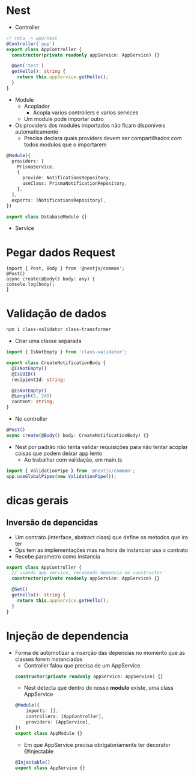 # Nest
- Controller
```ts
// rota -> app/test
@Controller('app')
export class AppController {
  constructor(private readonly appService: AppService) {}

  @Get('test')
  getHello(): string {
    return this.appService.getHello();
  }
}
```
- Module
    - Acoplador
        - Acopla varios controllers e varios services
    - Um module pode importar outro
- Os providers dos modules importados não ficam disponíveis automaticamente
  - Precisa declara quais providers devem ser compartilhados com todos modulos que o importarem
```ts
@Module({
  providers: [
    PrismaService,
    {
      provide: NotificationsRepository,
      useClass: PrismaNotificationRepository,
    },
  ],
  exports: [NotificationsRepository],
})

export class DatabaseModule {}

  ```
- Service

# Pegar dados Request
```tsx
import { Post, Body } from '@nestjs/common';
@Post()
async create(@Body() body: any) {
console.log(body);
}
```

# Validação de dados
```sh
npm i class-validator class-transformer
```
- Criar uma classe separada
```ts
import { IsNotEmpty } from 'class-validator';

export class CreateNotificationBody {
  @IsNotEmpty()
  @IsUUID()
  recipientId: string;

  @IsNotEmpty()
  @Length(5, 240)
  content: string;
}
```

- No controller
```ts
@Post()
async create(@Body() body: CreateNotificationBody) {}
```

- Nest por padrão não tenta validar requisições para não tentar acoplar coisas que podem deixar app lento
  - Ao trabalhar com validação, em main.ts
```ts
import { ValidationPipe } from '@nestjs/common';
app.useGlobalPipes(new ValidationPipe());
```



# dicas gerais
## Inversão de depencidas
- Um contrato (interface, abstract class) que define os metodos que ira ter
- Dps tem as implementações mas na hora de instanciar usa o contrato
- Recebe parametro como instancia
```ts
export class AppController {
  // usando app service, recebendo depencia no constructor
  constructor(private readonly appService: AppService) {}

  @Get()
  getHello(): string {
    return this.appService.getHello();
  }
}
```

# Injeção de dependencia
- Forma de automotizar a inserção das depencias no momento que as classes forem instanciadas
    - Controller falou que precisa de um AppService
    ```ts
    constructor(private readonly appService: AppService) {}
    ```
    - Nest detecta que dentro do nosso **modulo** existe, uma class AppService
    ```ts
    @Module({
        imports: [],
        controllers: [AppController],
        providers: [AppService],
    })
    export class AppModule {}
    ```
    - Em que AppService precisa obrigatoriamente ter decorator @Injectable
    ```ts
    @Injectable()
    export class AppService {}
    ```

